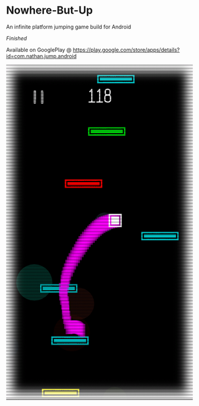 # Nowhere-But-Up
An infinite platform jumping game build for Android

*Finished*

Available on GooglePlay @ https://play.google.com/store/apps/details?id=com.nathan.jump.android

![screenshot](https://github.com/Nanoparty/Nowhere-But-Up/blob/master/sn1.PNG)
